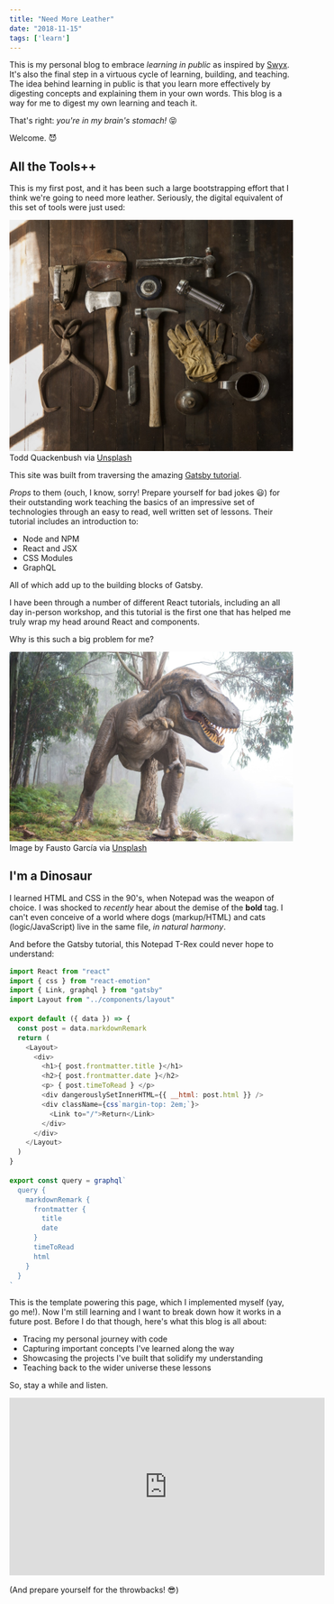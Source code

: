 ```yaml
---
title: "Need More Leather"
date: "2018-11-15"
tags: ['learn']
---
```


This is my personal blog to embrace *learning in public* as inspired by [Swyx](https://twitter.com/swyx).  It's also the final step in a virtuous cycle of learning, building, and teaching.  The idea behind learning in public is that you learn more effectively by digesting concepts and explaining them in your own words.  This blog is a way for me to digest my own learning and teach it.

That's right: *you're in my brain's stomach!*  :stuck_out_tongue_closed_eyes: 

Welcome. :smiling_imp:

## All the Tools++
This is my first post, and it has been such a large bootstrapping effort that I think we're going to need more leather.  Seriously, the digital equivalent of this set of tools were just used:

![Set of leather working tools](leather-tools.jpg "Need More Leather")
Todd Quackenbush via [Unsplash](https://unsplash.com/photos/IClZBVw5W5A)

This site was built from traversing the amazing [Gatsby tutorial](https://www.gatsbyjs.org/tutorial/).  

*Props* to them (ouch, I know, sorry! Prepare yourself for bad jokes :smiley:) for their outstanding work teaching the basics of an impressive set of technologies through an easy to read, well written set of lessons.  Their tutorial includes an introduction to:
* Node and NPM
* React and JSX
* CSS Modules
* GraphQL

All of which add up to the building blocks of Gatsby.  

I have been through a number of different React tutorials, including an all day in-person workshop, and this tutorial is the first one that has helped me truly wrap my head around React and components.  

Why is this such a big problem for me?

![Tyrannosaurus Rex](t-rex.jpg "Tyrannosaurus Rex")
Image by Fausto García via [Unsplash](https://unsplash.com/photos/hYKG311mff8)

## I'm a Dinosaur 

I learned HTML and CSS in the 90's, when Notepad was the weapon of choice.  I was shocked to *recently* hear about the demise of the **bold** tag.  I can't even conceive of a world where dogs (markup/HTML) and cats (logic/JavaScript) live in the same file, *in natural harmony*.

And before the Gatsby tutorial, this Notepad T-Rex could never hope to understand:

```javascript
import React from "react"
import { css } from "react-emotion"
import { Link, graphql } from "gatsby"
import Layout from "../components/layout"

export default ({ data }) => { 
  const post = data.markdownRemark
  return (
    <Layout>
      <div>
        <h1>{ post.frontmatter.title }</h1>
        <h2>{ post.frontmatter.date }</h2>
        <p> { post.timeToRead } </p>
        <div dangerouslySetInnerHTML={{ __html: post.html }} />
        <div className={css`margin-top: 2em;`}>
          <Link to="/">Return</Link>
        </div>
      </div>
    </Layout>
  )
}

export const query = graphql`
  query {
    markdownRemark {
      frontmatter {
        title
        date
      }
      timeToRead
      html
    }
  }
`
```

This is the template powering this page, which I implemented myself (yay, go me!).  Now I'm still learning and I want to break down how it works in a future post.  Before I do that though, here's what this blog is all about:
* Tracing my personal journey with code
* Capturing important concepts I've learned along the way
* Showcasing the projects I've built that solidify my understanding
* Teaching back to the wider universe these lessons

So, stay a while and listen.
<iframe width="560" height="315" src="https://www.youtube.com/embed/tAVVy_x3Erg" frameborder="0" allow="accelerometer; autoplay; encrypted-media; gyroscope; picture-in-picture" allowfullscreen></iframe>

(And prepare yourself for the throwbacks! :sunglasses:)